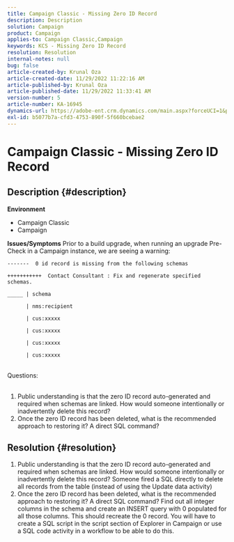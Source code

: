 ```yaml
---
title: Campaign Classic - Missing Zero ID Record
description: Description
solution: Campaign
product: Campaign
applies-to: Campaign Classic,Campaign
keywords: KCS - Missing Zero ID Record
resolution: Resolution
internal-notes: null
bug: false
article-created-by: Krunal Oza
article-created-date: 11/29/2022 11:22:16 AM
article-published-by: Krunal Oza
article-published-date: 11/29/2022 11:33:41 AM
version-number: 5
article-number: KA-16945
dynamics-url: https://adobe-ent.crm.dynamics.com/main.aspx?forceUCI=1&pagetype=entityrecord&etn=knowledgearticle&id=95a25d0f-d86f-ed11-9561-6045bd006a22
exl-id: b5077b7a-cfd3-4753-890f-5f660bcebae2
---
```

# Campaign Classic - Missing Zero ID Record

## Description {#description}

<b>Environment</b>
- Campaign Classic
- Campaign



<b>Issues/Symptoms</b>
Prior to a build upgrade, when running an upgrade Pre-Check in a Campaign instance, we are seeing a warning:


```
-------  0 id record is missing from the following schemas

+++++++++++  Contact Consultant : Fix and regenerate specified schemas.

_____ | schema                   

      | nms:recipient            

      | cus:xxxxx     

      | cus:xxxxx         

      | cus:xxxxx        

      | cus:xxxxx
```

<br>Questions:<br><br>


1. Public understanding is that the zero ID record auto-generated and required when schemas are linked. How would someone intentionally or inadvertently delete this record?
2. Once the zero ID record has been deleted, what is the recommended approach to restoring it? A direct SQL command?



## Resolution {#resolution}


1. Public understanding is that the zero ID record auto-generated and required when schemas are linked. How would someone intentionally or inadvertently delete this record? Someone fired a SQL directly to delete all records from the table (instead of using the Update data activity)
2. Once the zero ID record has been deleted, what is the recommended approach to restoring it? A direct SQL command? Find out all integer columns in the schema and create an INSERT query with 0 populated for all those columns. This should recreate the 0 record. You will have to create a SQL script in the script section of Explorer in Campaign or use a SQL code activity in a workflow to be able to do this.
